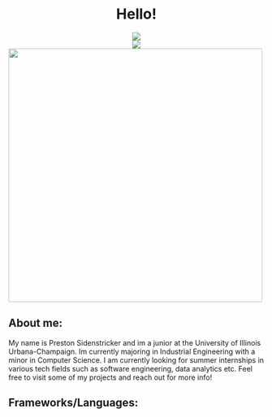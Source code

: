 <div id="header" align="center">
  <h1>Hello!</h1>
  <img src="https://img.shields.io/badge/LinkedIn-blue?logo=linkedin&logoColor=white&style=for-the-badge">
</div>
<div align="center">
  <a href="https://www.linkedin.com/in/preston-sidenstricker-0b3084227/">
  </a>
  <a>
    <img src="https://img.shields.io/badge/Personal%20Site-black">
  </a>
</div>
<div>
  <img src="https://facts.net/wp-content/uploads/2023/09/16-astonishing-facts-about-grainger-engineering-library-information-center-1695408357.jpg" height=500>
</div>



## About me:
My name is Preston Sidenstricker and im a junior at the University of Illinois Urbana-Champaign. Im currently majoring in Industrial Engineering with a minor in Computer Science. I am currently looking for summer internships in various tech fields such as software engineering, data analytics etc. Feel free to visit some of my projects and reach out for more info!

## Frameworks/Languages:
<!--
**PrestonSide/PrestonSide** is a ✨ _special_ ✨ repository because its `README.md` (this file) appears on your GitHub profile.

Here are some ideas to get you started:

- 🔭 I’m currently working on ...
- 🌱 I’m currently learning ...
- 👯 I’m looking to collaborate on ...
- 🤔 I’m looking for help with ...
- 💬 Ask me about ...
- 📫 How to reach me: ...
- 😄 Pronouns: ...
- ⚡ Fun fact: ...
-->

